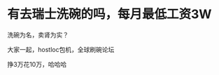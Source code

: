 # 有去瑞士洗碗的吗，每月最低工资3W


洗碗为名，卖肾为实？ <img src="static/image/smiley/yct/008.gif" smilieid="39" border="0" alt="" />

大家一起，hostloc包机，全球刷碗论坛

挣3万花10万，哈哈哈
